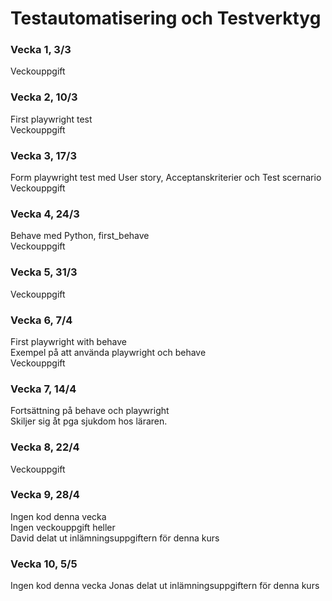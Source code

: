 # Testautomatisering och Testverktyg

### Vecka 1, 3/3
Veckouppgift  

### Vecka 2, 10/3
First playwright test  
Veckouppgift  

### Vecka 3, 17/3
Form playwright test med User story, Acceptanskriterier och Test scernario  
Veckouppgift  

### Vecka 4, 24/3
Behave med Python, first_behave  
Veckouppgift  

### Vecka 5, 31/3
Veckouppgift  

### Vecka 6, 7/4
First playwright with behave  
Exempel på att använda playwright och behave  
Veckouppgift  

### Vecka 7, 14/4
Fortsättning på behave och playwright  
Skiljer sig åt pga sjukdom hos läraren.  

### Vecka 8, 22/4
Veckouppgift  

### Vecka 9, 28/4
Ingen kod denna vecka  
Ingen veckouppgift heller  
David delat ut inlämningsuppgiftern för denna kurs  

### Vecka 10, 5/5
Ingen kod denna vecka
Jonas delat ut inlämningsuppgiftern för denna kurs  
 

